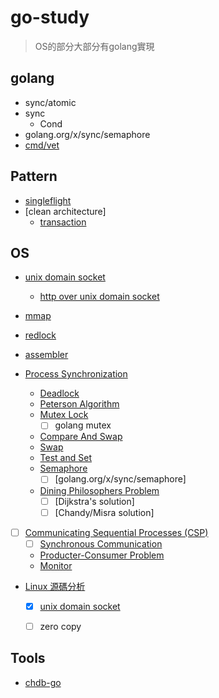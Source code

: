 # go-study
> OS的部分大部分有golang實現

## golang
- sync/atomic
- sync
    - Cond
- golang.org/x/sync/semaphore
- [cmd/vet](./go/vet/README.md)

## Pattern
- [singleflight](./singleflight/README.md)
- [clean architecture]
    - [transaction](./clean_architecture/README.md)

## OS
- [unix domain socket](./unix_domain_socket/README.md)
    - [http over unix domain socket](./unix_domain_socket/http_over_unix_socket/README.md)
- [mmap](./mmap/README.md)
- [redlock](https://github.com/adrian-lin-1-0-0/redlock)
- [assembler](https://github.com/adrian-lin-1-0-0/assembly-go)

- [Process Synchronization](./os/process_synchronization/README.md)
    - [Deadlock](./os/process_synchronization/deadlock/README.md)
    - [Peterson Algorithm](./os/process_synchronization/peterson/README.md)
    - [Mutex Lock](./os/process_synchronization/lock/README.md)
        - [ ] golang mutex
    - [Compare And Swap](./os/process_synchronization/compare_and_swap/README.md)
    - [Swap](./os/process_synchronization/swap/README.md)
    - [Test and Set](./os/process_synchronization/test_and_set/README.md)
    - [Semaphore](./os/process_synchronization/semaphore/README.md)
        - [ ] [golang.org/x/sync/semaphore]
    - [Dining Philosophers Problem](./os/process_synchronization/dining_philosophers_problem/README.md)
        - [ ] [Dijkstra's solution]
        - [ ] [Chandy/Misra solution]
- [ ] [Communicating Sequential Processes (CSP)](./communicating_sequential_processes/README.md)
    - [ ] [Synchronous Communication](./communicating_sequential_processes/synchronous_communication/README.md)
    - [Producter-Consumer Problem](./os/process_synchronization/semaphore/producer-consumer_problem/README.md)
    - [Monitor](./os/process_synchronization/monitor/README.md)
- [Linux 源碼分析](https://github.com/liexusong/linux-source-code-analyze/tree/master?tab=readme-ov-file)
    - [x] [unix domain socket](https://github.com/liexusong/linux-source-code-analyze/blob/master/unix-domain-sockets.md)
    - [ ] zero copy


## Tools

- [chdb-go](./tools/chdb/README.md)
